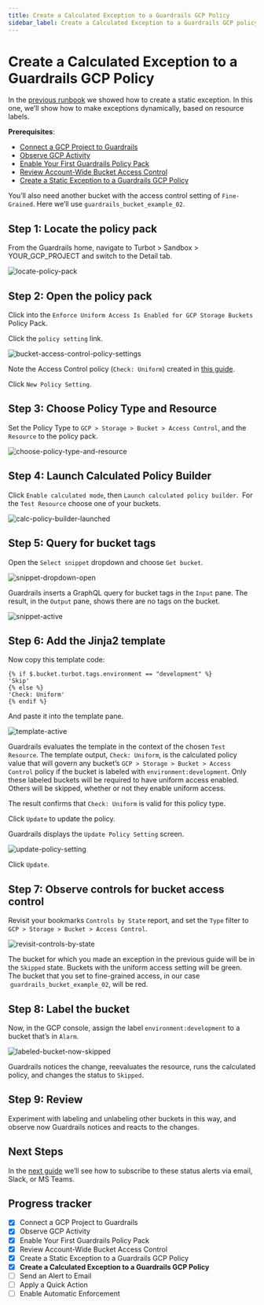 ```yaml
---
title: Create a Calculated Exception to a Guardrails GCP Policy
sidebar_label: Create a Calculated Exception to a Guardrails GCP policy
---
```



# Create a Calculated Exception to a Guardrails GCP Policy

In the [previous runbook](guardrails/docs/runbooks/getting-started-gcp/create_static_exception) we showed how to create a static exception. In this one, we’ll show how to make exceptions dynamically, based on resource labels.

**Prerequisites**:   
  
- [Connect a GCP Project to Guardrails](/guardrails/docs/getting-started/getting-started-gcp/connect-a-project/)
- [Observe GCP Activity](/guardrails/docs/getting-started/getting-started-gcp/observe-gcp-activity/)
- [Enable Your First Guardrails Policy Pack](/guardrails/docs/getting-started/getting-started-gcp/enable-policy-pack/)
- [Review Account-Wide Bucket Access Control](/guardrails/docs/getting-started/getting-started-gcp/review-account-wide/)
- [Create a Static Exception to a Guardrails GCP Policy](/guardrails/docs/getting-started/getting-started-gcp/create-static-exception/)


You’ll also need another bucket with the access control setting of `Fine-Grained`. Here we’ll use `guardrails_bucket_example_02`.

## Step 1: Locate the policy pack

From the Guardrails home, navigate to Turbot > Sandbox > YOUR_GCP_PROJECT and switch to the Detail tab.  

<p><img alt="locate-policy-pack" src="/images/docs/guardrails/getting-started/getting-started-gcp/create-calculated-exception/locate-policy-pack.png"/></p>

## Step 2: Open the policy pack

Click into the `Enforce Uniform Access Is Enabled for GCP Storage Buckets` Policy Pack.  
  
Click the `policy setting` link. 

<p><img alt="bucket-access-control-policy-settings" src="/images/docs/guardrails/getting-started/getting-started-gcp/create-calculated-exception/bucket-access-control-policy-settings.png"/></p>

Note the Access Control policy (`Check: Uniform`) created in [this guide](/guardrails/docs/getting-started/getting-started-gcp/enable-policy-pack).   
  
Click `New Policy Setting`.

## Step 3: Choose Policy Type and Resource

Set the Policy Type to `GCP > Storage > Bucket > Access Control`, and the `Resource` to the policy pack.

<p><img alt="choose-policy-type-and-resource" src="/images/docs/guardrails/getting-started/getting-started-gcp/create-calculated-exception/choose-policy-type-and-resource.png"/></p>

## Step 4: Launch Calculated Policy Builder

Click `Enable calculated mode`, then `Launch calculated policy builder`.  For the `Test Resource` choose one of your buckets.

<p><img alt="calc-policy-builder-launched" src="/images/docs/guardrails/getting-started/getting-started-gcp/create-calculated-exception/calc-policy-builder-launched.png"/></p>

## Step 5: Query for bucket tags

Open the `Select snippet` dropdown and choose `Get bucket`.

<p><img alt="snippet-dropdown-open" src="/images/docs/guardrails/getting-started/getting-started-gcp/create-calculated-exception/snippet-dropdown-open.png"/></p>

Guardrails inserts a GraphQL query for bucket tags in the `Input` pane. The result, in the `Output` pane, shows there are no tags on the bucket.  

<p><img alt="snippet-active" src="/images/docs/guardrails/getting-started/getting-started-gcp/create-calculated-exception/snippet-active.png"/></p>

## Step 6: Add the Jinja2 template

  
Now copy this template code:  
  
```nunjucks
{% if $.bucket.turbot.tags.environment == "development" %}
'Skip'
{% else %}
'Check: Uniform'
{% endif %}
```

And paste it into the template pane.

<p><img alt="template-active" src="/images/docs/guardrails/getting-started/getting-started-gcp/create-calculated-exception/template-active.png"/></p>

Guardrails evaluates the template in the context of the chosen `Test Resource`. The template output, `Check: Uniform`, is the calculated policy value that will govern any bucket’s `GCP > Storage > Bucket > Access Control` policy if the bucket is labeled with `environment:development`. Only these labeled buckets will be required to have uniform access enabled. Others will be skipped, whether or not they enable uniform access.  
  
The result confirms that `Check: Uniform` is valid for this policy type.

  
Click `Update` to update the policy.  
  
Guardrails displays the `Update Policy Setting` screen.  

<p><img alt="update-policy-setting" src="/images/docs/guardrails/getting-started/getting-started-gcp/create-calculated-exception/update-policy-setting.png"/></p>

Click `Update`.

## Step 7: Observe controls for bucket access control

Revisit your bookmarks `Controls by State` report, and set the `Type` filter to `GCP > Storage > Bucket > Access Control`.

<p><img alt="revisit-controls-by-state" src="/images/docs/guardrails/getting-started/getting-started-gcp/create-calculated-exception/revisit-controls-by-state.png"/></p>

The bucket for which you made an exception in the previous guide will be in the `Skipped` state. Buckets with the uniform access setting will be green. The bucket that you set to fine-grained access, in our case  `guardrails_bucket_example_02`, will be red.

## Step 8: Label the bucket

Now, in the GCP console, assign the label `environment:development` to a bucket that’s in `Alarm`.  

<p><img alt="labeled-bucket-now-skipped" src="/images/docs/guardrails/getting-started/getting-started-gcp/create-calculated-exception/labeled-bucket-now-skipped.png"/></p>

Guardrails notices the change, reevaluates the resource, runs the calculated policy, and changes the status to `Skipped`.

## Step 9: Review

Experiment with labeling and unlabeling other buckets in this way, and observe now Guardrails notices and reacts to the changes. 

## Next Steps

In the [next guide](/guardrails/docs/getting-started/getting-started-gcp/send-alert-to-email) we’ll see how to subscribe to these status alerts via email, Slack, or MS Teams. 


## Progress tracker

- [x] Connect a GCP Project to Guardrails
- [x] Observe GCP Activity
- [x] Enable Your First Guardrails Policy Pack
- [x] Review Account-Wide Bucket Access Control
- [x] Create a Static Exception to a Guardrails GCP Policy
- [x] **Create a Calculated Exception to a Guardrails GCP Policy**
- [ ] Send an Alert to Email
- [ ] Apply a Quick Action
- [ ] Enable Automatic Enforcement
